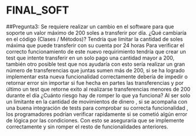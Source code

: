 # FINAL_SOFT

##Pregunta3:
Se requiere realizar un cambio en el software para que soporte un valor máximo de 200 soles a transferir
por día.
¿Qué cambiaría en el código (Clases / Métodos)?
Tendría que limitar la cantidad de soles máxima que puede transferir con su cuenta por 24 horas
Para verificar el correcto funcionamiento de este nuevo requirimiento tendría que crear un test que intente transferir en un solo pago una cantidad mayor a 200, también otro posible test que nos ayudaría con esto sería realizar un gran número de transferencias que juntas sumen más de 200, si se ha logrado implementar esta nueva funcionalidad correctamente debería de impedir o retornar error sin importar si fue hecha en partes las transferencias y por último un test que retorne exito al realizarse transferencias menores de 200 durante el día
 ¿Cuánto riesgo hay de romper lo que ya funciona?
 Al ser solo un limitante en la cantidad de movimientos de dinero , si se acompaña con una buena integración de tests para comprobar su correcta funcionalidad , los programadores podrían verificar rapidamente si se cometió algún error de lógica por las condiciones. Con esto se aseguraría que se implemente correctamente y sin romper el resto de funcionalidades anteriores.
